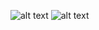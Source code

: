 ![alt text](https://github.com/MobileRoboticsSkoltech/bandeja-platform/blob/main/Schemes/Images/Chassis.png)
![alt text](https://github.com/MobileRoboticsSkoltech/bandeja-platform/blob/main/Schemes/Images/CameraMount.png)
